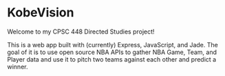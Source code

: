# KobeVision
Welcome to my CPSC 448 Directed Studies project!

This is a web app built with (currently) Express, JavaScript, and Jade. 
The goal of it is to use open source NBA APIs to gather NBA Game, Team, and Player data and use it to pitch
two teams against each other and predict a winner.
